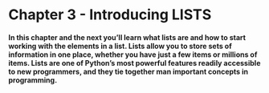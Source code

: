 # Chapter 3 - Introducing LISTS
#### In this chapter and the next you’ll learn what lists are and how to start working with the elements in a list. Lists allow you to store sets of information in one place, whether you have just a few items or millions of items. Lists are one of Python’s most powerful features readily accessible to new programmers, and they tie together man important concepts in programming.
